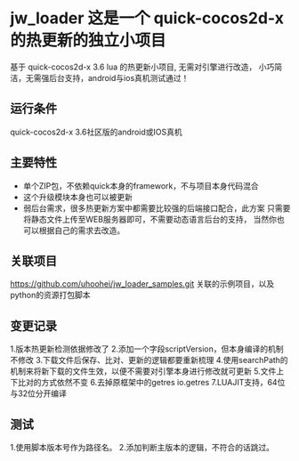 # jw_loader 这是一个 quick-cocos2d-x 的热更新的独立小项目
基于 quick-cocos2d-x 3.6 lua 的热更新小项目, 无需对引擎进行改造， 小巧简洁，无需强后台支持，android与ios真机测试通过！

## 运行条件
quick-cocos2d-x 3.6社区版的android或IOS真机

## 主要特性
* 单个ZIP包，不依赖quick本身的framework，不与项目本身代码混合
* 这个升级模块本身也可以被更新
* 弱后台需求，很多热更新方案中都需要比较强的后端接口配合，此方案
只需要将静态文件上传至WEB服务器即可，不需要动态语言后台的支持，
当然你也可以根据自己的需求去改造。

## 关联项目
https://github.com/uhoohei/jw_loader_samples.git
关联的示例项目，以及python的资源打包脚本

## 变更记录
1.版本热更新检测依据修改了
2.添加一个字段scriptVersion，但本身编译的机制不修改
3.下载文件后保存、比对、更新的逻辑都要重新梳理
4.使用searchPath的机制来将新下载的文件生效，以便不需要对引擎本身进行修改就可更新
5.文件上下比对的方式依然不变
6.去掉原框架中的getres io.getres
7.LUAJIT支持，64位与32位分开编译

## 测试
1.使用脚本版本号作为路径名。
2.添加判断主版本的逻辑，不符合的话跳过。
